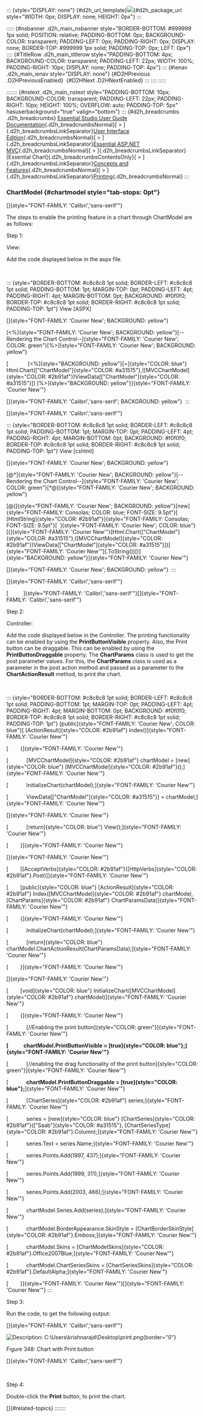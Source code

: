 ::: {style="DISPLAY: none"}
[](ms-xhelp:///?Id=d2h_url_template){#d2h_url_template}![](!package_url!){#d2h_package_url style="WIDTH: 0px; DISPLAY: none; HEIGHT: 0px"}
:::

::::: {#nsbanner .d2h_main_nsbanner style="BORDER-BOTTOM: #999999 1px solid; POSITION: relative; PADDING-BOTTOM: 0px; BACKGROUND-COLOR: transparent; PADDING-LEFT: 0px; PADDING-RIGHT: 0px; DISPLAY: none; BORDER-TOP: #999999 1px solid; PADDING-TOP: 0px; LEFT: 0px"}
:::: {#TitleRow .d2h_main_titlerow style="PADDING-BOTTOM: 4px; BACKGROUND-COLOR: transparent; PADDING-LEFT: 22px; WIDTH: 100%; PADDING-RIGHT: 10px; DISPLAY: none; PADDING-TOP: 4px"}
::: {#ienav .d2h_main_ienav style="DISPLAY: none"}
[](ms-xhelp:///?Id=ef9953ef-4c51-4cd7-9031-a15680b4e9a7){#D2HPrevious .D2HPreviousEnabled}  [](ms-xhelp:///?Id=b85e068a-1970-400e-ab3b-d481999bafaa){#D2HNext .D2HNextEnabled}
:::
::::
:::::

::::::: {#nstext .d2h_main_nstext style="PADDING-BOTTOM: 10px; BACKGROUND-COLOR: transparent; PADDING-LEFT: 22px; PADDING-RIGHT: 10px; HEIGHT: 100%; OVERFLOW: auto; PADDING-TOP: 5px" hasuserbackground="true" valign="bottom"}
::: {#d2h_breadcrumbs .d2h_breadcrumbs}
[Essential Studio User Guide Documentation](ms-xhelp:///?Id=12457748-09e3-4d74-a240-8e049cedf030){.d2h_breadcrumbsNormal}[ \> ]{.d2h_breadcrumbsLinkSeparator}[User Interface Edition](ms-xhelp:///?Id=c29296b7-531c-413b-a0ec-488ca1f7f669){.d2h_breadcrumbsNormal}[ \> ]{.d2h_breadcrumbsLinkSeparator}[Essential ASP.NET MVC](ms-xhelp:///?Id=4b14e7d1-65c4-4f67-b1aa-2c37709905a5){.d2h_breadcrumbsNormal}[ \> ]{.d2h_breadcrumbsLinkSeparator}[Essential Chart]{.d2h_breadcrumbsContentsOnly}[ \> ]{.d2h_breadcrumbsLinkSeparator}[Concepts and Features](ms-xhelp:///?Id=696f5666-8b81-4685-9bd9-12198f06f3ad){.d2h_breadcrumbsNormal}[ \> ]{.d2h_breadcrumbsLinkSeparator}[Printing](ms-xhelp:///?Id=27676ac9-9a69-4bc3-a78c-63e7fdcb6bea){.d2h_breadcrumbsNormal}
:::

### ChartModel {#chartmodel style="tab-stops: 0pt"}

[]{style="FONT-FAMILY: 'Calibri','sans-serif'"} 

The steps to enable the printing feature in a chart through ChartModel are as follows:

Step 1:

View:

Add the code displayed below in the aspx file.

 

::: {style="BORDER-BOTTOM: #c8c8c8 1pt solid; BORDER-LEFT: #c8c8c8 1pt solid; PADDING-BOTTOM: 1pt; MARGIN-TOP: 0pt; PADDING-LEFT: 4pt; PADDING-RIGHT: 4pt; MARGIN-BOTTOM: 0pt; BACKGROUND: #f0f0f0; BORDER-TOP: #c8c8c8 1pt solid; BORDER-RIGHT: #c8c8c8 1pt solid; PADDING-TOP: 1pt"}
View \[ASPX\]

[]{style="FONT-FAMILY: 'Courier New'; BACKGROUND: yellow"} 

[\<%]{style="FONT-FAMILY: 'Courier New'; BACKGROUND: yellow"}[\--Rendering the Chart Control\--]{style="FONT-FAMILY: 'Courier New'; COLOR: green"}[%\>]{style="FONT-FAMILY: 'Courier New'; BACKGROUND: yellow"}

[             [\<%]{style="BACKGROUND: yellow"}[=]{style="COLOR: blue"} Html.Chart([\"ChartModel\"]{style="COLOR: #a31515"},([MVCChartModel]{style="COLOR: #2b91af"})ViewData\[[\"ChartModel\"]{style="COLOR: #a31515"}\]) [%\>]{style="BACKGROUND: yellow"}]{style="FONT-FAMILY: 'Courier New'"}

[]{style="FONT-FAMILY: 'Calibri','sans-serif'; BACKGROUND: yellow"} 
:::

[]{style="FONT-FAMILY: 'Calibri','sans-serif'"} 

::: {style="BORDER-BOTTOM: #c8c8c8 1pt solid; BORDER-LEFT: #c8c8c8 1pt solid; PADDING-BOTTOM: 1pt; MARGIN-TOP: 0pt; PADDING-LEFT: 4pt; PADDING-RIGHT: 4pt; MARGIN-BOTTOM: 0pt; BACKGROUND: #f0f0f0; BORDER-TOP: #c8c8c8 1pt solid; BORDER-RIGHT: #c8c8c8 1pt solid; PADDING-TOP: 1pt"}
View \[cshtml\]

[]{style="FONT-FAMILY: 'Courier New'; BACKGROUND: yellow"} 

[@\*]{style="FONT-FAMILY: 'Courier New'; BACKGROUND: yellow"}[\--Rendering the Chart Control\--]{style="FONT-FAMILY: 'Courier New'; COLOR: green"}[\*@]{style="FONT-FAMILY: 'Courier New'; BACKGROUND: yellow"}

[@(]{style="FONT-FAMILY: 'Courier New'; BACKGROUND: yellow"}[new]{style="FONT-FAMILY: Consolas; COLOR: blue; FONT-SIZE: 9.5pt"}[ [HtmlString]{style="COLOR: #2b91af"}]{style="FONT-FAMILY: Consolas; FONT-SIZE: 9.5pt"}[  ]{style="FONT-FAMILY: 'Courier New'; COLOR: blue"}[(]{style="FONT-FAMILY: 'Courier New'"}[Html.Chart([\"ChartModel\"]{style="COLOR: #a31515"},([MVCChartModel]{style="COLOR: #2b91af"})ViewData\[[\"ChartModel\"]{style="COLOR: #a31515"}\])]{style="FONT-FAMILY: 'Courier New'"}[.ToString())[)]{style="BACKGROUND: yellow"}]{style="FONT-FAMILY: 'Courier New'"}

[]{style="FONT-FAMILY: 'Courier New'; BACKGROUND: yellow"} 
:::

[]{style="FONT-FAMILY: 'Calibri','sans-serif'"} 

[          ]{style="FONT-FAMILY: 'Calibri','sans-serif'"}[]{style="FONT-FAMILY: 'Calibri','sans-serif'"}

Step 2:

Controller:

Add the code displayed below in the Controller. The printing functionality can be enabled by using the **PrintButtonVisible** property. Also, the Print button can be draggable. This can be enabled by using the **PrintButtonDraggable** property. The **ChartParams** class is used to get the post parameter values. For this, the **ChartParams** class is used as a parameter in the post action method and passed as a parameter to the **ChartActionResult** method, to print the chart.

 

::: {style="BORDER-BOTTOM: #c8c8c8 1pt solid; BORDER-LEFT: #c8c8c8 1pt solid; PADDING-BOTTOM: 1pt; MARGIN-TOP: 0pt; PADDING-LEFT: 4pt; PADDING-RIGHT: 4pt; MARGIN-BOTTOM: 0pt; BACKGROUND: #f0f0f0; BORDER-TOP: #c8c8c8 1pt solid; BORDER-RIGHT: #c8c8c8 1pt solid; PADDING-TOP: 1pt"}
[public]{style="FONT-FAMILY: 'Courier New'; COLOR: blue"}[ [ActionResult]{style="COLOR: #2b91af"} Index()]{style="FONT-FAMILY: 'Courier New'"}

[        {]{style="FONT-FAMILY: 'Courier New'"}

[            [MVCChartModel]{style="COLOR: #2b91af"} chartModel = [new]{style="COLOR: blue"} [MVCChartModel]{style="COLOR: #2b91af"}();]{style="FONT-FAMILY: 'Courier New'"}

[            InitializeChart(chartModel);]{style="FONT-FAMILY: 'Courier New'"}

[            ViewData\[[\"ChartModel\"]{style="COLOR: #a31515"}\] = chartModel;]{style="FONT-FAMILY: 'Courier New'"}

[]{style="FONT-FAMILY: 'Courier New'"} 

[            [return]{style="COLOR: blue"} View();]{style="FONT-FAMILY: 'Courier New'"}

[        }]{style="FONT-FAMILY: 'Courier New'"}

[]{style="FONT-FAMILY: 'Courier New'"} 

[        \[[AcceptVerbs]{style="COLOR: #2b91af"}([HttpVerbs]{style="COLOR: #2b91af"}.Post)\]]{style="FONT-FAMILY: 'Courier New'"}

[        [public]{style="COLOR: blue"} [ActionResult]{style="COLOR: #2b91af"} Index([MVCChartModel]{style="COLOR: #2b91af"} chartModel, [ChartParams]{style="COLOR: #2b91af"} ChartParamsData)]{style="FONT-FAMILY: 'Courier New'"}

[        {]{style="FONT-FAMILY: 'Courier New'"}

[            InitializeChart(chartModel);]{style="FONT-FAMILY: 'Courier New'"}

[            [return]{style="COLOR: blue"} chartModel.ChartActionResult(ChartParamsData);]{style="FONT-FAMILY: 'Courier New'"}

[        }]{style="FONT-FAMILY: 'Courier New'"}

[]{style="FONT-FAMILY: 'Courier New'"} 

[        [void]{style="COLOR: blue"} InitializeChart([MVCChartModel]{style="COLOR: #2b91af"} chartModel)]{style="FONT-FAMILY: 'Courier New'"}

[        {]{style="FONT-FAMILY: 'Courier New'"}

[            [//Enabling the print button]{style="COLOR: green"}]{style="FONT-FAMILY: 'Courier New'"}

**[            chartModel.PrintButtonVisible = [true]{style="COLOR: blue"};]{style="FONT-FAMILY: 'Courier New'"}**

[            [//enabling the drag functionality of the print button]{style="COLOR: green"}]{style="FONT-FAMILY: 'Courier New'"}

[            **chartModel.PrintButtonDraggable = [true]{style="COLOR: blue"};**]{style="FONT-FAMILY: 'Courier New'"}

[            [ChartSeries]{style="COLOR: #2b91af"} series;]{style="FONT-FAMILY: 'Courier New'"}

[            series = [new]{style="COLOR: blue"} [ChartSeries]{style="COLOR: #2b91af"}([\"Saab\"]{style="COLOR: #a31515"}, [ChartSeriesType]{style="COLOR: #2b91af"}.Column);]{style="FONT-FAMILY: 'Courier New'"}

[            series.Text = series.Name;]{style="FONT-FAMILY: 'Courier New'"}

[            series.Points.Add(1997, 437);]{style="FONT-FAMILY: 'Courier New'"}

[            series.Points.Add(1999, 311);]{style="FONT-FAMILY: 'Courier New'"}

[            series.Points.Add(2003, 466);]{style="FONT-FAMILY: 'Courier New'"}

[            chartModel.Series.Add(series);]{style="FONT-FAMILY: 'Courier New'"}

[            chartModel.BorderAppearance.SkinStyle = [ChartBorderSkinStyle]{style="COLOR: #2b91af"}.Emboss;]{style="FONT-FAMILY: 'Courier New'"}

[            chartModel.Skins = [ChartModelSkins]{style="COLOR: #2b91af"}.Office2007Blue;]{style="FONT-FAMILY: 'Courier New'"}

[            chartModel.ChartSeriesSkins = [ChartSeriesSkins]{style="COLOR: #2b91af"}.DefaultAlpha;]{style="FONT-FAMILY: 'Courier New'"}

[        }]{style="FONT-FAMILY: 'Courier New'"}[]{style="FONT-FAMILY: 'Courier New'"}
:::

Step 3:

Run the code, to get the following output:

[]{style="FONT-FAMILY: 'Calibri','sans-serif'"} 

![Description: C:\\Users\\krishnarajd\\Desktop\\print.png](ImagesExt/image69_252.jpg){border="0"}

Figure 348: Chart with Print button

[]{style="FONT-FAMILY: 'Calibri','sans-serif'"} 

 

Step 4:

Double-click the **Print** button, to print the chart.

[]{#related-topics}
:::::::
